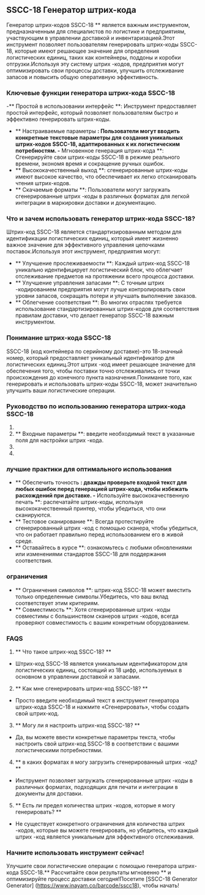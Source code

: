 ## SSCC-18 Генератор штрих-кода

Генератор штрих-кодов SSCC-18 ** является важным инструментом, предназначенным для специалистов по логистике и предприятиям, участвующим в управлении доставкой и инвентаризацией.Этот инструмент позволяет пользователям генерировать штрих-коды SSCC-18, которые имеют решающее значение для определения логистических единиц, таких как контейнеры, поддоны и коробки отгрузки.Используя эту систему штрих -кодов, предприятия могут оптимизировать свои процессы доставки, улучшить отслеживание запасов и повысить общую оперативную эффективность.

### Ключевые функции генератора штрих-кода SSCC-18
-** Простой в использовании интерфейс **: Инструмент предоставляет простой интерфейс, который позволяет пользователям быстро и эффективно генерировать штрих-коды.
- ** Настраиваемые параметры **: Пользователи могут вводить конкретные текстовые параметры для создания уникальных штрих-кодов SSCC-18, адаптированных к их логистическим потребностям.
-** Мгновенное генерация штрих-кода **: Сгенерируйте свои штрих-коды SSCC-18 в режиме реального времени, экономя время и сокращение ручных ошибок.
- ** Высококачественный выход **: сгенерированные штрих-коды имеют высокое качество, что обеспечивает их легко отсканировать чтения штрих-кодов.
- ** Скачаемые форматы **: Пользователи могут загружать сгенерированные штрих -коды в различных форматах для легкой интеграции в маркировки доставки и документацию.

### Что и зачем использовать генератор штрих-кода SSCC-18?
Штрих-код SSCC-18 является стандартизированным методом для идентификации логистических единиц, который имеет жизненно важное значение для эффективного управления цепочками поставок.Используя этот инструмент, предприятия могут:
- ** Улучшение прослеживаемости **: Каждый штрих-код SSCC-18 уникально идентифицирует логистический блок, что облегчает отслеживание предметов на протяжении всего процесса доставки.
- ** Улучшение управления запасами **: С точным штрих -кодированием предприятия могут лучше контролировать свои уровни запасов, сокращать потери и улучшать выполнение заказов.
- ** Облегчение соответствия **: Во многих отраслях требуется использование стандартизированных штрих-кодов для соответствия правилам доставки, что делает генератор SSCC-18 важным инструментом.

### Понимание штрих-кода SSCC-18
SSCC-18 (код контейнера по серийному доставке)-это 18-значный номер, который предоставляет уникальный идентификатор для логистических единиц.Этот штрих -код имеет решающее значение для обеспечения того, чтобы поставки точно отслеживались от точки происхождения до конечного пункта назначения.Понимание того, как генерировать и использовать штрих-коды SSCC-18, может значительно улучшить ваши логистические операции.

### Руководство по использованию генератора штрих-кода SSCC-18
1.
2. ** Входные параметры **: введите необходимый текст в указанные поля для настройки штрих -кода.
3.
4.

### лучшие практики для оптимального использования
- ** Обеспечить точность **: дважды проверьте входной текст для любых ошибок перед генерацией штрих-кода, чтобы избежать расхождений при доставке.
-** Используйте высококачественную печать **: распечатайте штрих-коды, используя высококачественный принтер, чтобы убедиться, что они сканируются.
- ** Тестовое сканирование **: Всегда протестируйте сгенерированный штрих -код с помощью сканера, чтобы убедиться, что он работает правильно перед использованием его в живой среде.
- ** Оставайтесь в курсе **: ознакомьтесь с любыми обновлениями или изменениями стандартов SSCC-18 для поддержания соответствия.

### ограничения
- ** Ограничения символов **: штрих-код SSCC-18 может вместить только определенные символы.Убедитесь, что ваш вклад соответствует этим критериям.
- ** Совместимость **: Хотя сгенерированные штрих -коды совместимы с большинством сканеров штрих -кодов, всегда проверяют совместимость с вашим конкретным оборудованием.

### FAQS

1. ** Что такое штрих-код SSCC-18? **
- Штрих-код SSCC-18 является уникальным идентификатором для логистических единиц, состоящий из 18 цифр, используемых в основном в управлении доставкой и запасами.

2. ** Как мне сгенерировать штрих-код SSCC-18? **
- Просто введите необходимый текст в инструмент генератора штрих-кода SSCC-18 и нажмите «Сгенерировать», чтобы создать свой штрих-код.

3. ** Могу ли я настроить штрих-код SSCC-18? **
- Да, вы можете ввести конкретные параметры текста, чтобы настроить свой штрих-код SSCC-18 в соответствии с вашими логистическими потребностями.

4. ** в каких форматах я могу загрузить сгенерированный штрих -код? **
- Инструмент позволяет загружать сгенерированные штрих -коды в различных форматах, подходящих для печати и интеграции в документы для доставки.

5. ** Есть ли предел количества штрих -кодов, которые я могу генерировать? **
- Не существует конкретного ограничения для количества штрих -кодов, которые вы можете генерировать, но убедитесь, что каждый штрих -код является уникальным для эффективного отслеживания.

### Начните использовать инструмент сейчас!
Улучшите свои логистические операции с помощью генератора штрих-кода SSCC-18.** Рассчитайте свои результаты мгновенно ** и оптимизируйте процесс доставки сегодня!Посетите [SSCC-18 Generator Generator] (https://www.inayam.co/barcode/sscc18), чтобы начать!